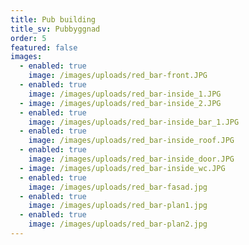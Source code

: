```yaml
---
title: Pub building
title_sv: Pubbyggnad
order: 5
featured: false
images:
  - enabled: true
    image: /images/uploads/red_bar-front.JPG
  - enabled: true
    image: /images/uploads/red_bar-inside_1.JPG
  - image: /images/uploads/red_bar-inside_2.JPG
  - enabled: true
    image: /images/uploads/red_bar-inside_bar_1.JPG
  - enabled: true
    image: /images/uploads/red_bar-inside_roof.JPG
  - enabled: true
    image: /images/uploads/red_bar-inside_door.JPG
  - image: /images/uploads/red_bar-inside_wc.JPG
  - enabled: true
    image: /images/uploads/red_bar-fasad.jpg
  - enabled: true
    image: /images/uploads/red_bar-plan1.jpg
  - enabled: true
    image: /images/uploads/red_bar-plan2.jpg
---
```


